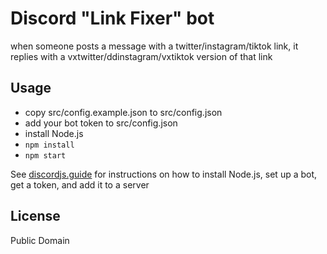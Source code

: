 # Discord "Link Fixer" bot

when someone posts a message with a twitter/instagram/tiktok link, it replies with a vxtwitter/ddinstagram/vxtiktok version of that link

## Usage

- copy src/config.example.json to src/config.json
- add your bot token to src/config.json
- install Node.js
- `npm install`
- `npm start`

See [discordjs.guide](https://discordjs.guide/preparations/setting-up-a-bot-application.html#creating-your-bot) for instructions on how to install Node.js, set up a bot, get a token, and add it to a server

## License

Public Domain
